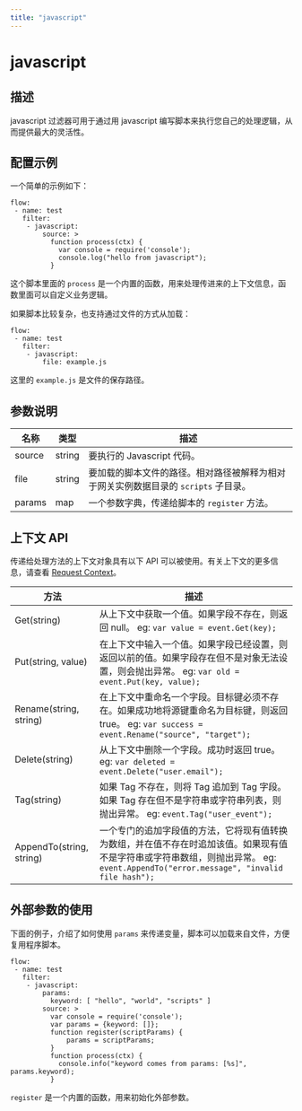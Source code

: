 ```yaml
---
title: "javascript"
---
```


# javascript

## 描述

javascript 过滤器可用于通过用 javascript 编写脚本来执行您自己的处理逻辑，从而提供最大的灵活性。

## 配置示例

一个简单的示例如下：

```
flow:
 - name: test
   filter:
    - javascript:
        source: >
          function process(ctx) {
            var console = require('console');
            console.log("hello from javascript");
          }
```

这个脚本里面的 `process` 是一个内置的函数，用来处理传进来的上下文信息，函数里面可以自定义业务逻辑。

如果脚本比较复杂，也支持通过文件的方式从加载：

```
flow:
 - name: test
   filter:
    - javascript:
        file: example.js
```

这里的 `example.js` 是文件的保存路径。

## 参数说明

| 名称   | 类型   | 描述                                                                                |
| ------ | ------ | ----------------------------------------------------------------------------------- |
| source | string | 要执行的 Javascript 代码。                                                          |
| file   | string | 要加载的脚本文件的路径。相对路径被解释为相对于网关实例数据目录的 `scripts` 子目录。 |
| params | map    | 一个参数字典，传递给脚本的 `register` 方法。                                        |

## 上下文 API

传递给处理方法的上下文对象具有以下 API 可以被使用。有关上下文的更多信息，请查看 [Request Context](../context/)。

| 方法                     | 描述                                                                                                                                                                                 |
| ------------------------ | ------------------------------------------------------------------------------------------------------------------------------------------------------------------------------------ |
| Get(string)              | 从上下文中获取一个值。如果字段不存在，则返回 null。 eg: `var value = event.Get(key);`                                                                                                |
| Put(string, value)       | 在上下文中输入一个值。如果字段已经设置，则返回以前的值。如果字段存在但不是对象无法设置，则会抛出异常。 eg: `var old = event.Put(key, value);`                                        |
| Rename(string, string)   | 在上下文中重命名一个字段。目标键必须不存在。如果成功地将源键重命名为目标键，则返回 true。 eg: `var success = event.Rename("source", "target");`                                      |
| Delete(string)           | 从上下文中删除一个字段。成功时返回 true。 eg: `var deleted = event.Delete("user.email");`                                                                                            |
| Tag(string)              | 如果 Tag 不存在，则将 Tag 追加到 Tag 字段。如果 Tag 存在但不是字符串或字符串列表，则抛出异常。 eg: `event.Tag("user_event");`                                                        |
| AppendTo(string, string) | 一个专门的追加字段值的方法，它将现有值转换为数组，并在值不存在时追加该值。如果现有值不是字符串或字符串数组，则抛出异常。 eg: `event.AppendTo("error.message", "invalid file hash");` |

## 外部参数的使用

下面的例子，介绍了如何使用 `params` 来传递变量，脚本可以加载来自文件，方便复用程序脚本。

```
flow:
 - name: test
   filter:
    - javascript:
        params:
          keyword: [ "hello", "world", "scripts" ]
        source: >
          var console = require('console');
          var params = {keyword: []};
          function register(scriptParams) {
              params = scriptParams;
          }
          function process(ctx) {
            console.info("keyword comes from params: [%s]", params.keyword);
          }
```

`register` 是一个内置的函数，用来初始化外部参数。
